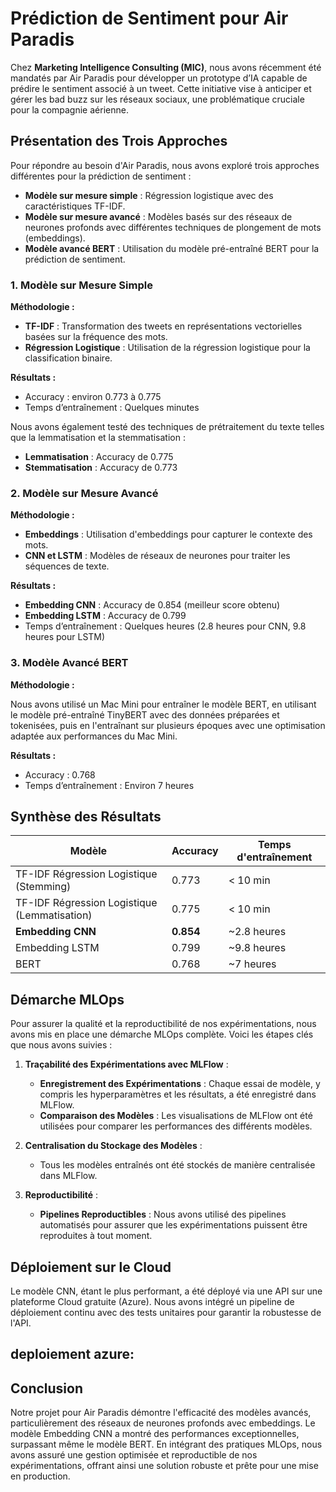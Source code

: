 # Prédiction de Sentiment pour Air Paradis

Chez **Marketing Intelligence Consulting (MIC)**, nous avons récemment été mandatés par Air Paradis pour développer un prototype d’IA capable de prédire le sentiment associé à un tweet. Cette initiative vise à anticiper et gérer les bad buzz sur les réseaux sociaux, une problématique cruciale pour la compagnie aérienne.

## Présentation des Trois Approches

Pour répondre au besoin d'Air Paradis, nous avons exploré trois approches différentes pour la prédiction de sentiment :

- **Modèle sur mesure simple** : Régression logistique avec des caractéristiques TF-IDF.
- **Modèle sur mesure avancé** : Modèles basés sur des réseaux de neurones profonds avec différentes techniques de plongement de mots (embeddings).
- **Modèle avancé BERT** : Utilisation du modèle pré-entraîné BERT pour la prédiction de sentiment.

### 1. Modèle sur Mesure Simple

**Méthodologie :**

- **TF-IDF** : Transformation des tweets en représentations vectorielles basées sur la fréquence des mots.
- **Régression Logistique** : Utilisation de la régression logistique pour la classification binaire.

**Résultats :**

- Accuracy : environ 0.773 à 0.775
- Temps d’entraînement : Quelques minutes

Nous avons également testé des techniques de prétraitement du texte telles que la lemmatisation et la stemmatisation :

- **Lemmatisation** : Accuracy de 0.775
- **Stemmatisation** : Accuracy de 0.773

### 2. Modèle sur Mesure Avancé

**Méthodologie :**

- **Embeddings** : Utilisation d'embeddings pour capturer le contexte des mots.
- **CNN et LSTM** : Modèles de réseaux de neurones pour traiter les séquences de texte.

**Résultats :**

- **Embedding CNN** : Accuracy de 0.854 (meilleur score obtenu)
- **Embedding LSTM** : Accuracy de 0.799
- Temps d’entraînement : Quelques heures (2.8 heures pour CNN, 9.8 heures pour LSTM)

### 3. Modèle Avancé BERT

**Méthodologie :**

Nous avons utilisé un Mac Mini pour entraîner le modèle BERT, en utilisant le modèle pré-entraîné TinyBERT avec des données préparées et tokenisées, puis en l'entraînant sur plusieurs époques avec une optimisation adaptée aux performances du Mac Mini.

**Résultats :**

- Accuracy : 0.768
- Temps d’entraînement : Environ 7 heures

## Synthèse des Résultats

| Modèle                                 | Accuracy | Temps d'entraînement |
|----------------------------------------|----------|----------------------|
| TF-IDF Régression Logistique (Stemming)| 0.773    | < 10 min             |
| TF-IDF Régression Logistique (Lemmatisation) | 0.775 | < 10 min             |
| **Embedding CNN**                      | **0.854**| ~2.8 heures          |
| Embedding LSTM                         | 0.799    | ~9.8 heures          |
| BERT                                   | 0.768    | ~7 heures            |

## Démarche MLOps

Pour assurer la qualité et la reproductibilité de nos expérimentations, nous avons mis en place une démarche MLOps complète. Voici les étapes clés que nous avons suivies :

1. **Traçabilité des Expérimentations avec MLFlow** :
    - **Enregistrement des Expérimentations** : Chaque essai de modèle, y compris les hyperparamètres et les résultats, a été enregistré dans MLFlow.
    - **Comparaison des Modèles** : Les visualisations de MLFlow ont été utilisées pour comparer les performances des différents modèles.

2. **Centralisation du Stockage des Modèles** :
    - Tous les modèles entraînés ont été stockés de manière centralisée dans MLFlow.

3. **Reproductibilité** :
    - **Pipelines Reproductibles** : Nous avons utilisé des pipelines automatisés pour assurer que les expérimentations puissent être reproduites à tout moment.

## Déploiement sur le Cloud

Le modèle CNN, étant le plus performant, a été déployé via une API sur une plateforme Cloud gratuite (Azure). Nous avons intégré un pipeline de déploiement continu avec des tests unitaires pour garantir la robustesse de l'API.

## deploiement azure: 

## Conclusion

Notre projet pour Air Paradis démontre l'efficacité des modèles avancés, particulièrement des réseaux de neurones profonds avec embeddings. Le modèle Embedding CNN a montré des performances exceptionnelles, surpassant même le modèle BERT. En intégrant des pratiques MLOps, nous avons assuré une gestion optimisée et reproductible de nos expérimentations, offrant ainsi une solution robuste et prête pour une mise en production.



